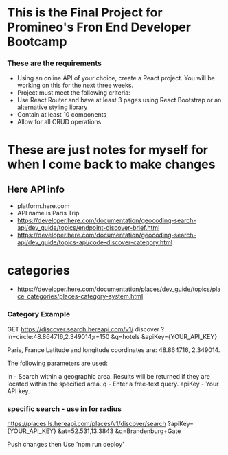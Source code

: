 # This is the Final Project for Promineo's Fron End Developer Bootcamp
### These are the requirements
- Using an online API of your choice, create a React project. You will be working on this for the next three weeks.
- Project must meet the following criteria:
- Use React Router and have at least 3 pages using React Bootstrap or an alternative styling library
- Contain at least 10 components
- Allow for all CRUD operations

# These are just notes for myself for when I come back to make changes
## Here API info
- platform.here.com
- API name is Paris Trip
- https://developer.here.com/documentation/geocoding-search-api/dev_guide/topics/endpoint-discover-brief.html
- https://developer.here.com/documentation/geocoding-search-api/dev_guide/topics-api/code-discover-category.html

# categories
- https://developer.here.com/documentation/places/dev_guide/topics/place_categories/places-category-system.html

### Category Example
GET https://discover.search.hereapi.com/v1/
    discover
    ?in=circle:48.864716,2.349014;r=150
    &q=hotels
    &apiKey={YOUR_API_KEY}

Paris, France
Latitude and longitude coordinates are: 48.864716, 2.349014.

The following parameters are used:

in - Search within a geographic area. Results will be returned if they are located within the specified area.
q - Enter a free-text query.
apiKey - Your API key.

### specific search - use in for radius
https://places.ls.hereapi.com/places/v1/discover/search
?apiKey={YOUR_API_KEY}
&at=52.531,13.3843
&q=Brandenburg+Gate

Push changes then 
Use 'npm run deploy'